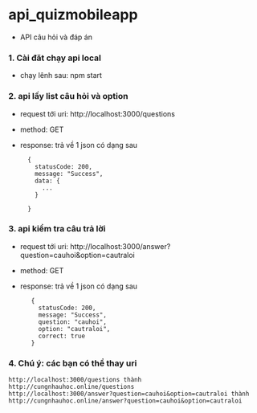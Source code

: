 # api_quizmobileapp
- API câu hỏi và đáp án

### 1. Cài đăt chạy api local
- chạy lênh sau: npm start

### 2. api lấy list câu hỏi và option 
- request tới uri: http://localhost:3000/questions
- method: GET
- response: trả về  1 json có dạng sau 
    
        {
          statusCode: 200,
          message: "Success",
          data: {
            ...
          }

        }
    
    
 ### 3. api kiểm tra câu trả lời 
 - request tới uri: http://localhost:3000/answer?question=cauhoi&option=cautraloi
 - method: GET
 - response: trả về 1 json có dạng sau

          {
            statusCode: 200,
            message: "Success",
            question: "cauhoi",
            option: "cautraloi",
            correct: true
          }
      
  ### 4. Chú ý: các bạn có thể thay uri 
    http://localhost:3000/questions thành http://cungnhauhoc.online/questions
    http://localhost:3000/answer?question=cauhoi&option=cautraloi thành http://cungnhauhoc.online/answer?question=cauhoi&option=cautraloi
      

